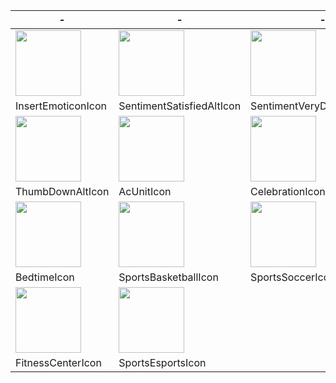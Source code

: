 | - | - | - | - | - |
|  ----  | ----  | ----  | ----  | ----  |
| <img height="105" src="https://github.com/Kcium/DateTimerConfig/assets/20454249/e5dd535e-bbe2-429d-b75f-c790644dd2a8">  | <img height="105" src="https://github.com/Kcium/DateTimerConfig/assets/20454249/d05d94ab-3407-489f-aeab-25c091cd5d99"> | <img height="105" src="https://github.com/Kcium/DateTimerConfig/assets/20454249/95287ff6-f4d0-4470-897e-05b88d9d0621"> | <img height="105" src="https://github.com/Kcium/DateTimerConfig/assets/20454249/9869457b-b092-4d73-9ad2-f07d42d2356a"> | <img height="105" src="https://github.com/Kcium/DateTimerConfig/assets/20454249/5188bc93-77df-47be-a62b-edfe45433eff"> |
| InsertEmoticonIcon  | SentimentSatisfiedAltIcon | SentimentVeryDissatisfiedIcon | SentimentDissatisfiedIcon | ThumbUpAltIcon |
| <img height="105" src="https://github.com/Kcium/DateTimerConfig/assets/20454249/ebda63ed-6f81-423a-aae8-053e277dba85"> | <img height="105" src="https://github.com/Kcium/DateTimerConfig/assets/20454249/a5198ac7-2a70-49a1-8317-5bad7cb3dd3c"> | <img height="105" src="https://github.com/Kcium/DateTimerConfig/assets/20454249/3dc754b5-b7a3-4e8a-9160-ce6841994b7c"> | <img height="105" src="https://github.com/Kcium/DateTimerConfig/assets/20454249/98928fd4-ede2-458d-a0b6-668039aac70b"> | <img height="105" src="https://github.com/Kcium/DateTimerConfig/assets/20454249/a4ef6257-5b3b-451a-a51f-af5da121c929"> |
| ThumbDownAltIcon | AcUnitIcon | CelebrationIcon | CakeIcon | TrendingUpIcon | TrendingDownIcon |
| <img height="105" src="https://github.com/Kcium/DateTimerConfig/assets/20454249/650a21b0-37b3-47b7-ac97-ddb0e9fe2c43"> | <img height="105" src="https://github.com/Kcium/DateTimerConfig/assets/20454249/4750b5f9-026f-4df9-9e9d-b53ad6d1e80a"> | <img height="105" src="https://github.com/Kcium/DateTimerConfig/assets/20454249/9e687092-458b-48e9-9af2-a7e438442efe"> | <img height="105" src="https://github.com/Kcium/DateTimerConfig/assets/20454249/a1b46bf7-ef58-4159-9cab-6e3716513bd8"> | <img height="105" src="https://github.com/Kcium/DateTimerConfig/assets/20454249/7ea9ec3d-2c46-4c38-8485-eab761aa6021"> |
| BedtimeIcon | SportsBasketballIcon | SportsSoccerIcon | SportsBaseballIcon | FlightTakeoffIcon |
| <img height="105" src="https://github.com/Kcium/DateTimerConfig/assets/20454249/66fc35b4-010e-44ae-ba33-9823d4c0d614"> | <img height="105" src="https://github.com/Kcium/DateTimerConfig/assets/20454249/3fc7beed-188b-437e-82fa-e2dffe0330ca"> ||||
| FitnessCenterIcon | SportsEsportsIcon ||||


